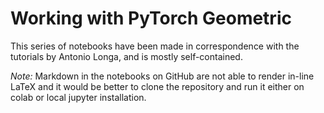 # Working with PyTorch Geometric

This series of notebooks have been made in correspondence with the tutorials by Antonio Longa, and is mostly self-contained.

*Note:* Markdown in the notebooks on GitHub are not able to render in-line LaTeX and it would be better to clone the repository and run it either on colab or local jupyter installation.
